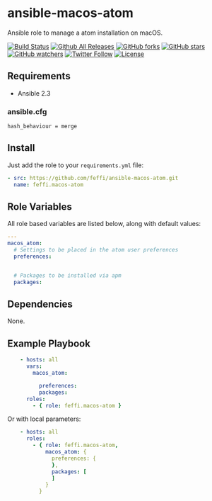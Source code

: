 # ansible-macos-atom
Ansible role to manage a atom installation on macOS.

[![Build Status](https://img.shields.io/travis/feffi/ansible-macos-atom.svg)](https://travis-ci.org/feffi/ansible-macos-atom) [![Github All Releases](https://img.shields.io/github/downloads/feffi/ansible-macos-atom/total.svg)](https://github.com/feffi/ansible-macos-atom) [![GitHub forks](https://img.shields.io/github/forks/feffi/ansible-macos-atom.svg?style=social&label=Fork)](https://github.com/feffi/ansible-macos-atom) [![GitHub stars](https://img.shields.io/github/stars/feffi/ansible-macos-atom.svg?style=social&label=Star)](https://github.com/feffi/ansible-macos-atom) [![GitHub watchers](https://img.shields.io/github/watchers/feffi/ansible-macos-atom.svg?style=social&label=Watch)](https://github.com/feffi/ansible-macos-atom) [![Twitter Follow](https://img.shields.io/twitter/follow/feffi1.svg?style=social&label=Follow)](https://twitter.com/feffi1) [![License](http://img.shields.io/:license-mit-blue.svg)](https://github.com/feffi/ansible-macos-atom/blob/master/LICENSE)

## Requirements
- Ansible 2.3

### ansible.cfg
```
hash_behaviour = merge
```

## Install
Just add the role to your ``requirements.yml`` file:
```yaml
- src: https://github.com/feffi/ansible-macos-atom.git
  name: feffi.macos-atom
```

## Role Variables
All role based variables are listed below, along with default values:

```yaml
---
macos_atom:
  # Settings to be placed in the atom user preferences
  preferences:


  # Packages to be installed via apm
  packages:
```

## Dependencies
None.

## Example Playbook

```yaml
    - hosts: all
      vars:
        macos_atom:

          preferences:
          packages:
      roles:
        - { role: feffi.macos-atom }
```
Or with local parameters:

```yaml
    - hosts: all
      roles:
        - { role: feffi.macos-atom,
            macos_atom: {
              preferences: {
              },
              packages: [
              ]
            }
          }
```
